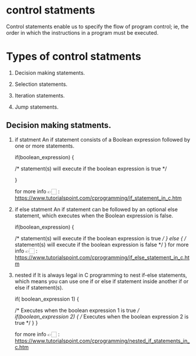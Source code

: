 # control statments

Control statements enable us to specify the flow of program control; ie, the order in which the instructions in a program must be executed.

# Types of control statments 

1. Decision making statements.

2. Selection statements.

3. Iteration statements.

4. Jump statements.

## Decision making statments.

1) if statment
 An if statement consists of a Boolean expression followed by one or more statements.

     if(boolean_expression) {
  
      /* statement(s) will execute if the boolean expression is true */
   
    }

    for more info 👉🏻 : https://www.tutorialspoint.com/cprogramming/if_statement_in_c.htm

2) if else statment 
 An if statement can be followed by an optional else statement, which executes when the Boolean expression is false.

     if(boolean_expression) {

      /* statement(s) will execute if the boolean expression is true */
    } 
    else 
      {
       /* statement(s) will execute if the boolean expression is false */
      }
   for more info 👉🏻 : https://www.tutorialspoint.com/cprogramming/if_else_statement_in_c.htm

3) nested if
It is always legal in C programming to nest if-else statements, which means you can use one if or else if statement inside another if or else if statement(s).

    if( boolean_expression 1) {

     /* Executes when the boolean expression 1 is true */
      if(boolean_expression 2) {
      /* Executes when the boolean expression 2 is true */
      }
    }

   for more info 👉🏻 : https://www.tutorialspoint.com/cprogramming/nested_if_statements_in_c.htm
 


